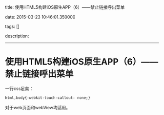 title: 使用HTML5构建iOS原生APP（6）——禁止链接呼出菜单

date: 2015-03-23 10:46:01.350000

tags: []

description: 

---
# 使用HTML5构建iOS原生APP（6）——禁止链接呼出菜单

一行css足矣：
    
    
    html,body{-webkit-touch-callout: none;}
    

对于web页面和webView均适用。

